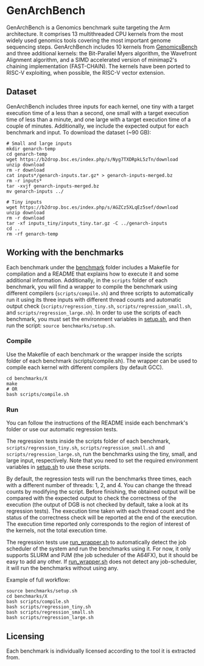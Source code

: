 # GenArchBench

GenArchBench is a Genomics benchmark suite targeting the Arm architecture. It comprises 13 multithreaded CPU kernels from the most widely used genomics tools covering the most important genome sequencing steps. GenArchBench includes 10 kernels from [GenomicsBench](https://github.com/arun-sub/genomicsbench) and three additional kernels: the Bit-Parallel Myers algorithm, the Wavefront Alignment algorithm, and a SIMD accelerated version of minimap2's chaining implementation (FAST-CHAIN). The kernels have been ported to RISC-V exploiting, when possible, the RISC-V vector extension.

## Dataset

GenArchBench includes three inputs for each kernel, one tiny with a target execution time of a less than a second, one small with a target execution time of less than a minute, and one large with a target execution time of a couple of minutes. Additionally, we include the expected output for each benchmark and input. To download the dataset (~90 GB):

```
# Small and large inputs
mkdir genarch-temp
cd genarch-temp
wget https://b2drop.bsc.es/index.php/s/Nyg7TXDRpkL5zTn/download
unzip download
rm -r download
cat inputs*/genarch-inputs.tar.gz* > genarch-inputs-merged.bz
rm -r inputs*
tar -xvjf genarch-inputs-merged.bz
mv genarch-inputs ../

# Tiny inputs
wget https://b2drop.bsc.es/index.php/s/AGZCz5XLqEz5sef/download
unzip download
rm -r download
tar -xf inputs_tiny/inputs_tiny.tar.gz -C ../genarch-inputs
cd ..
rm -rf genarch-temp
```

## Working with the benchmarks

Each benchmark under the [benchmark](benchmarks) folder includes a Makefile for compilation and a README that explains how to execute it and some additional information. Additionally, in the `scripts` folder of each benchmark, you will find a wrapper to compile the benchmark using different compilers (`scripts/compile.sh`) and three scripts to automatically run it using its three inputs with different thread counts and automatic output check (`scripts/regression_tiny.sh`, `scripts/regression_small.sh`, and `scripts/regression_large.sh`). In order to use the scripts of each benchmark, you must set the environment variables in [setup.sh](benchmarks/setup.sh), and then run the script: `source benchmarks/setup.sh`.

### Compile

Use the Makefile of each benchmark or the wrapper inside the scripts folder of each benchmark (scripts/compile.sh). The wrapper can be used to compile each kernel with different compilers (by default GCC).

```
cd benchmarks/X
make
# OR
bash scripts/compile.sh
```

### Run

You can follow the instructions of the README inside each benchmark's folder or use our automatic regression tests. 

The regression tests inside the scripts folder of each benchmark, `scripts/regression_tiny.sh`, `scripts/regression_small.sh` and `scripts/regression_large.sh`, run the benchmarks using the tiny, small, and large input, respectively. Note that you need to set the required environment variables in [setup.sh](benchmarks/setup.sh) to use these scripts. 

By default, the regression tests will run the benchmarks three times, each with a different number of threads: 1, 2, and 4. You can change the thread counts by modifying the script. Before finishing, the obtained output will be compared with the expected output to check the correctness of the execution (the output of DGB is not checked by default, take a look at its regression tests). The execution time taken with each thread count and the status of the correctness check will be reported at the end of the execution. The execution time reported only corresponds to the region of interest of the kernels, not the total execution time. 

The regression tests use [run_wrapper.sh](benchmarks/run_wrapper.sh) to automatically detect the job scheduler of the system and run the benchmarks using it. For now, it only supports SLURM and PJM (the job scheduler of the A64FX), but it should be easy to add any other. If [run_wrapper.sh](benchmarks/run_wrapper.sh) does not detect any job-scheduler, it will run the benchmarks without using any.

Example of full workflow:
```
source benchmarks/setup.sh
cd benchmarks/X
bash scripts/compile.sh
bash scripts/regression_tiny.sh
bash scripts/regression_small.sh
bash scripts/regression_large.sh
```

## Licensing

Each benchmark is individually licensed according to the tool it is extracted from.
